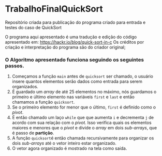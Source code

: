 # TrabalhoFinalQuickSort
Repositório criada para publicação do programa criado para entrada e testes do caso de QuickSort

O programa aqui apresentado é uma tradução e edição do código apresentado em: https://hackr.io/blog/quick-sort-in-c
Os créditos por criação e interpretação do programa são do criador original;

### O Algoritmo apresentado funciona seguindo os seguintes passos. 

1.  Começamos a função `main` antes de `quicksort` ser chamado, o usuário insere quantos elementos serão dados como entrada para serem organizados.
2.  É guardado um _array_ de até 25 elementos no máximo, nós guardamos o primeiro e último elemento nas variáveis `first` e `last` e então chamamos a função `quicksort`.
3.  Se o primeiro elemento for menor que o último, `first` é definido como o _pivot_.
4.  É então chamado um laço `while` que que aumenta `i` e decrementa `j` de acordo com sua relação com o _pivot_. Isso verifica quais os elementos maiores e menores que o _pivot_ e divide o _array_ em dois _sub-arrays_, que é passo de **partição**.
5.  A função `quicksort`é então chamada recursivamente para organizar os dois _sub-arrays_ até o vetor inteiro estar organizado.
6.  O vetor agora organizado é mostrado na tela como saída.
